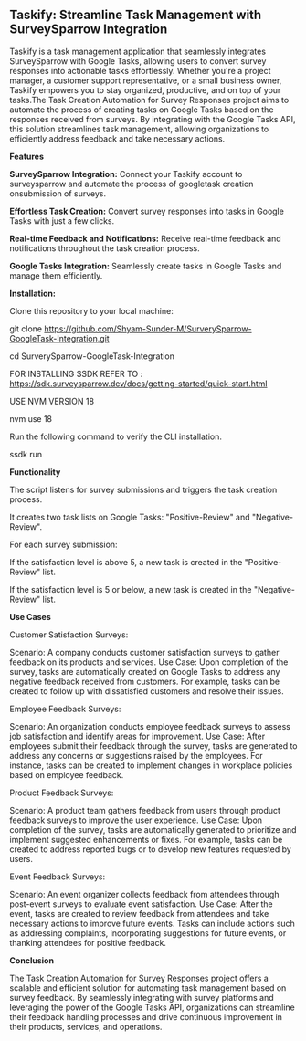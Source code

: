 ## Taskify: Streamline Task Management with SurveySparrow Integration
Taskify is a task management application that seamlessly integrates SurveySparrow with Google Tasks, allowing users to convert survey responses into actionable tasks effortlessly. Whether you're a project manager, a customer support representative, or a small business owner, Taskify empowers you to stay organized, productive, and on top of your tasks.The Task Creation Automation for Survey Responses project aims to automate the process of creating tasks on Google Tasks based on the responses received from surveys. By integrating with the Google Tasks API, this solution streamlines task management, allowing organizations to efficiently address feedback and take necessary actions.


**Features**

**SurveySparrow Integration:** Connect your Taskify account to surveysparrow and automate the process of googletask creation onsubmission of surveys.

**Effortless Task Creation:** Convert survey responses into tasks in Google Tasks with just a few clicks.

**Real-time Feedback and Notifications:** Receive real-time feedback and notifications throughout the task creation process.

**Google Tasks Integration:** Seamlessly create tasks in Google Tasks and manage them efficiently.



**Installation:**

Clone this repository to your local machine:

git clone https://github.com/Shyam-Sunder-M/SurverySparrow-GoogleTask-Integration.git

cd SurverySparrow-GoogleTask-Integration

FOR INSTALLING SSDK REFER TO : https://sdk.surveysparrow.dev/docs/getting-started/quick-start.html

USE NVM VERSION 18

nvm use 18

Run the following command to verify the CLI installation.

ssdk run


**Functionality**

The script listens for survey submissions and triggers the task creation process.

It creates two task lists on Google Tasks: "Positive-Review" and "Negative-Review".

For each survey submission:

If the satisfaction level is above 5, a new task is created in the "Positive-Review" list.

If the satisfaction level is 5 or below, a new task is created in the "Negative-Review" list.

**Use Cases**

Customer Satisfaction Surveys:

Scenario: A company conducts customer satisfaction surveys to gather feedback on its products and services.
Use Case: Upon completion of the survey, tasks are automatically created on Google Tasks to address any negative feedback received from customers. For example, tasks can be created to follow up with dissatisfied customers and resolve their issues.

Employee Feedback Surveys:

Scenario: An organization conducts employee feedback surveys to assess job satisfaction and identify areas for improvement.
Use Case: After employees submit their feedback through the survey, tasks are generated to address any concerns or suggestions raised by the employees. For instance, tasks can be created to implement changes in workplace policies based on employee feedback.

Product Feedback Surveys:

Scenario: A product team gathers feedback from users through product feedback surveys to improve the user experience.
Use Case: Upon completion of the survey, tasks are automatically generated to prioritize and implement suggested enhancements or fixes. For example, tasks can be created to address reported bugs or to develop new features requested by users.

Event Feedback Surveys:

Scenario: An event organizer collects feedback from attendees through post-event surveys to evaluate event satisfaction.
Use Case: After the event, tasks are created to review feedback from attendees and take necessary actions to improve future events. Tasks can include actions such as addressing complaints, incorporating suggestions for future events, or thanking attendees for positive feedback.

**Conclusion**

The Task Creation Automation for Survey Responses project offers a scalable and efficient solution for automating task management based on survey feedback. By seamlessly integrating with survey platforms and leveraging the power of the Google Tasks API, organizations can streamline their feedback handling processes and drive continuous improvement in their products, services, and operations.





